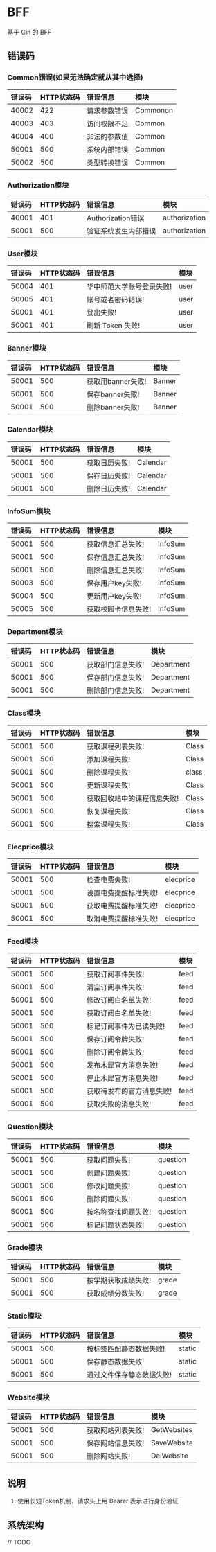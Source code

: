 # BFF
基于 Gin 的 BFF

## 错误码

### Common错误(如果无法确定就从其中选择)

| 错误码 | HTTP状态码 | 错误信息     | 模块     |
| :----- | :--------- | :----------- | :------- |
| 40002  | 422        | 请求参数错误 | Commonon |
| 40003  | 403        | 访问权限不足 | Common   |
| 40004  | 400        | 非法的参数值 | Common   |
| 50001  | 500        | 系统内部错误 | Common   |
| 50002  | 500        | 类型转换错误 | Common   |

### Authorization模块

| 错误码 | HTTP状态码 | 错误信息             | 模块          |
| :----- | :--------- | :------------------- | :------------ |
| 40001  | 401        | Authorization错误    | authorization |
| 50001  | 500        | 验证系统发生内部错误 | authorization |

### User模块

| 错误码 | HTTP状态码 | 错误信息                  | 模块 |
| :----- |:--------| :------------------------ | :--- |
| 50004  | 401     | 华中师范大学账号登录失败! | user |
| 50005  | 401     | 账号或者密码错误!         | user |
| 50001  | 401     | 登出失败!                 | user |
| 50001  | 401     | 刷新 Token 失败!          | user |

### Banner模块

| 错误码 | HTTP状态码 | 错误信息          | 模块   |
| :----- | :--------- | :---------------- | :----- |
| 50001  | 500        | 获取用banner失败! | Banner |
| 50001  | 500        | 保存banner失败!   | Banner |
| 50001  | 500        | 删除banner失败!   | Banner |

### Calendar模块

| 错误码 | HTTP状态码 | 错误信息      | 模块     |
| :----- | :--------- | :------------ | :------- |
| 50001  | 500        | 获取日历失败! | Calendar |
| 50001  | 500        | 保存日历失败! | Calendar |
| 50001  | 500        | 删除日历失败! | Calendar |

### InfoSum模块

| 错误码 | HTTP状态码 | 错误信息            | 模块    |
| :----- | :--------- | :------------------ | :------ |
| 50001  | 500        | 获取信息汇总失败!   | InfoSum |
| 50001  | 500        | 保存信息汇总失败!   | InfoSum |
| 50001  | 500        | 删除信息汇总失败!   | InfoSum |
| 50003  | 500        | 保存用户key失败!    | InfoSum |
| 50004  | 500        | 更新用户key失败!    | InfoSum |
| 50005  | 500        | 获取校园卡信息失败! | InfoSum |

### Department模块

| 错误码 | HTTP状态码 | 错误信息          | 模块       |
| :----- | :--------- | :---------------- | :--------- |
| 50001  | 500        | 获取部门信息失败! | Department |
| 50001  | 500        | 保存部门信息失败! | Department |
| 50001  | 500        | 删除部门信息失败! | Department |

### Class模块

| 错误码 | HTTP状态码 | 错误信息                    | 模块  |
| :----- | :--------- | :-------------------------- | :---- |
| 50001  | 500        | 获取课程列表失败!           | Class |
| 50001  | 500        | 添加课程失败!               | Class |
| 50001  | 500        | 删除课程失败!               | class |
| 50001  | 500        | 更新课程失败!               | Class |
| 50001  | 500        | 获取回收站中的课程信息失败! | Class |
| 50001  | 500        | 恢复课程失败!               | Class |
| 50001  | 500        | 搜索课程失败!               | Class |

### Elecprice模块

| 错误码 | HTTP状态码 | 错误信息              | 模块      |
| :----- | :--------- | :-------------------- | :-------- |
| 50001  | 500        | 检查电费失败!         | elecprice |
| 50001  | 500        | 设置电费提醒标准失败! | elecprice |
| 50001  | 500        | 获取电费提醒标准失败! | elecprice |
| 50001  | 500        | 取消电费提醒标准失败! | elecprice |

### Feed模块

| 错误码 | HTTP状态码 | 错误信息                  | 模块 |
| :----- | :--------- | :------------------------ | :--- |
| 50001  | 500        | 获取订阅事件失败!         | feed |
| 50001  | 500        | 清空订阅事件失败!         | feed |
| 50001  | 500        | 修改订阅白名单失败!       | feed |
| 50001  | 500        | 获取订阅白名单失败!       | feed |
| 50001  | 500        | 标记订阅事件为已读失败!   | feed |
| 50001  | 500        | 保存订阅令牌失败!         | feed |
| 50001  | 500        | 删除订阅令牌失败!         | feed |
| 50001  | 500        | 发布木犀官方消息失败!     | feed |
| 50001  | 500        | 停止木犀官方消息失败!     | feed |
| 50001  | 500        | 获取待发布的官方消息失败! | feed |
| 50001  | 500        | 获取失败的消息失败!       | feed |

### Question模块

| 错误码 | HTTP状态码 | 错误信息            | 模块     |
| :----- | :--------- | :------------------ | :------- |
| 50001  | 500        | 获取问题失败!       | question |
| 50001  | 500        | 创建问题失败!       | question |
| 50001  | 500        | 修改问题失败!       | question |
| 50001  | 500        | 删除问题失败!       | question |
| 50001  | 500        | 按名称查找问题失败! | question |
| 50001  | 500        | 标记问题状态失败!   | question |

### Grade模块

| 错误码 | HTTP状态码 | 错误信息            | 模块  |
| :----- | :--------- | :------------------ | :---- |
| 50001  | 500        | 按学期获取成绩失败! | grade |
| 50001  | 500        | 获取成绩分数失败!   | grade |

### Static模块

| 错误码 | HTTP状态码 | 错误信息                  | 模块   |
| :----- | :--------- | :------------------------ | :----- |
| 50001  | 500        | 按标签匹配静态数据失败!   | static |
| 50001  | 500        | 保存静态数据失败!         | static |
| 50001  | 500        | 通过文件保存静态数据失败! | static |

### Website模块

| 错误码 | HTTP状态码 | 错误信息          | 模块        |
| :----- | :--------- | :---------------- | :---------- |
| 50001  | 500        | 获取网站列表失败! | GetWebsites |
| 50001  | 500        | 保存网站信息失败! | SaveWebsite |
| 50001  | 500        | 删除网站失败!     | DelWebsite  |

## 说明

1. 使用长短Token机制，请求头上用 Bearer 表示进行身份验证

## 系统架构

// TODO

